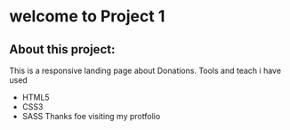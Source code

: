 # welcome to Project 1
## About this project:
This is a responsive landing page about Donations. Tools and teach i have used
- HTML5
- CSS3
- SASS
Thanks foe visiting my protfolio
